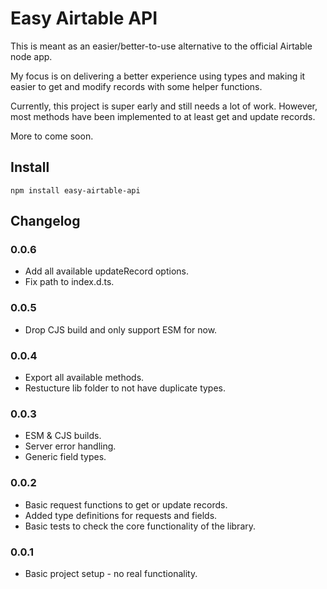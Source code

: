 # Easy Airtable API

This is meant as an easier/better-to-use alternative to the official Airtable node app.

My focus is on delivering a better experience using types and making it easier to get and modify records with some helper functions.

Currently, this project is super early and still needs a lot of work. However, most methods have been implemented to at least get and update records.

More to come soon.

## Install

```
npm install easy-airtable-api
```

## Changelog

### 0.0.6

- Add all available updateRecord options.
- Fix path to index.d.ts.

### 0.0.5

- Drop CJS build and only support ESM for now.

### 0.0.4

- Export all available methods.
- Restucture lib folder to not have duplicate types.

### 0.0.3

- ESM & CJS builds.
- Server error handling.
- Generic field types.

### 0.0.2

- Basic request functions to get or update records.
- Added type definitions for requests and fields.
- Basic tests to check the core functionality of the library.

### 0.0.1

- Basic project setup - no real functionality.